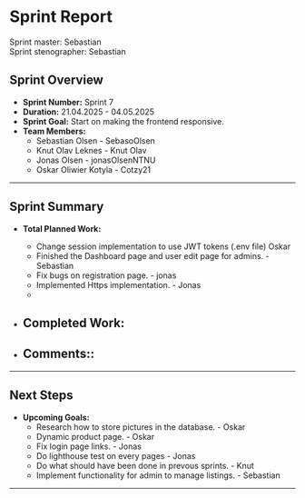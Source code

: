 # **Sprint Report**

Sprint master: Sebastian  
Sprint stenographer: Sebastian

## **Sprint Overview**
- **Sprint Number:** Sprint 7
- **Duration:** 21.04.2025 - 04.05.2025
- **Sprint Goal:** Start on making the frontend responsive.
- **Team Members:**
  - Sebastian Olsen - SebasoOlsen
  - Knut Olav Leknes - Knut Olav
  - Jonas Olsen - jonasOlsenNTNU
  - Oskar Oliwier Kotyla - Cotzy21

---

## **Sprint Summary**
- **Total Planned Work:**
  - Change session implementation to use JWT tokens (.env file) Oskar
  - Finished the Dashboard page and user edit page for admins. -Sebastian
  - Fix bugs on registration page. - jonas
  - Implemented Https implementation. - Jonas
  - 

- **Completed Work:**
  - 

- **Comments::**
  - 

---

## **Next Steps**
- **Upcoming Goals:**
  - Research how to store pictures in the database. - Oskar
  - Dynamic product page. - Oskar
  - Fix login page links. - Jonas
  - Do lighthouse test on every pages - Jonas
  - Do what should have been done in prevous sprints. - Knut
  - Implement functionality for admin to manage listings. - Sebastian
---